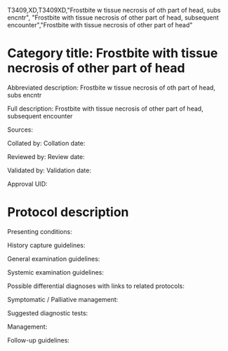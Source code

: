 T3409,XD,T3409XD,"Frostbite w tissue necrosis of oth part of head, subs encntr", "Frostbite with tissue necrosis of other part of head, subsequent encounter","Frostbite with tissue necrosis of other part of head"
# Category title: Frostbite with tissue necrosis of other part of head

Abbreviated description: Frostbite w tissue necrosis of oth part of head, subs encntr

Full description: Frostbite with tissue necrosis of other part of head, subsequent encounter

Sources:

Collated by:
Collation date:

Reviewed by:
Review date:

Validated by:
Validation date:

Approval UID:

# Protocol description

Presenting conditions:

History capture guidelines:

General examination guidelines:

Systemic examination guidelines:

Possible differential diagnoses with links to related protocols:

Symptomatic / Palliative management:

Suggested diagnostic tests:

Management:

Follow-up guidelines:
